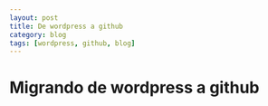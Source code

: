 ```yaml
---
layout: post
title: De wordpress a github
category: blog
tags: [wordpress, github, blog]
---
```


# Migrando de wordpress a github
